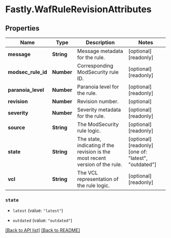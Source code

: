 # Fastly.WafRuleRevisionAttributes

## Properties

Name | Type | Description | Notes
------------ | ------------- | ------------- | -------------
**message** | **String** | Message metadata for the rule. | [optional] [readonly] 
**modsec_rule_id** | **Number** | Corresponding ModSecurity rule ID. | [optional] [readonly] 
**paranoia_level** | **Number** | Paranoia level for the rule. | [optional] [readonly] 
**revision** | **Number** | Revision number. | [optional] 
**severity** | **Number** | Severity metadata for the rule. | [optional] [readonly] 
**source** | **String** | The ModSecurity rule logic. | [optional] [readonly] 
**state** | **String** | The state, indicating if the revision is the most recent version of the rule. | [optional] [readonly]  [one of: "latest", "outdated"]
**vcl** | **String** | The VCL representation of the rule logic. | [optional] [readonly] 



 

### `state`

* `latest` (value: `"latest"`)

* `outdated` (value: `"outdated"`)





[[Back to API list]](../../README.md#endpoints) [[Back to README]](../../README.md)

